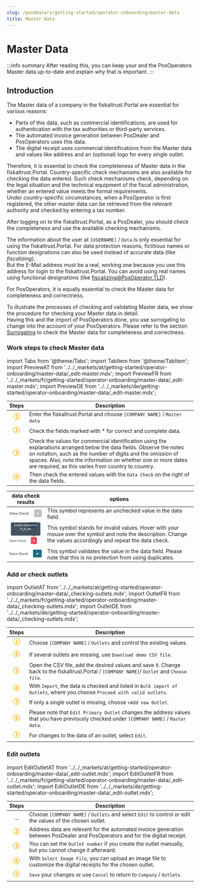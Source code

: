 ```yaml
---
slug: /posdealers/getting-started/operator-onboarding/master-data
title: Master Data
---
```

# Master Data

:::info summary
After reading this, you can keep your and the PosOperators Master data up-to-date and explain why that is important.
:::

## Introduction

The Master data of a company in the fiskaltrust.Portal are essential for various reasons:  

* Parts of this data, such as commercial identifications, are used for authentication with the tax authorities or third-party services.  
* The automated invoice generation between PosDealer and PosOperators uses this data.
* The digital receipt uses commercial identifications from the Master data and values like address and an (optional) logo for every single outlet.

Therefore, it is essential to check the completeness of Master data in the fiskaltrust.Portal. Country-specific check mechanisms are also available for checking the data entered.
Such check mechanisms check, depending on the legal situation and the technical equipment of the fiscal administration, whether an entered value meets the formal requirements.   
Under country-specific circumstances, when a PosOperator is first registered, the other master data can be retrieved from the relevant authority and checked by entering a tax number.

After logging on to the fiskaltrust.Portal, as a PosDealer, you should check the completeness and use the available checking mechanisms.

The information about the user at `[USERNAME]` / `Data` is only essential for using the fiskaltrust.Portal. For data protection reasons, fictitious names or function designations can also be used instead of accurate data (like _fiscalizing_).  
But the E-Mail address must be a real, working one because you use this address for login to the fiskaltrust.Portal. You can avoid using real names using functional designations (like fiscalizing@PosOperator.TLD).

For PosOperators, it is equally essential to check the Master data for completeness and correctness. 

To illustrate the processes of checking and validating Master data, we show the procedure for checking your Master data in detail.  
Having this and the import of PosOperators done, you use surrogating to change into the account of your PosOperators. Please refer to the section [Surrogating](surrogating.md) to check the Master data for completeness and correctness.

### Work steps to check Master data

import Tabs from '@theme/Tabs';
import TabItem from '@theme/TabItem';
import PreviewAT from '../../_markets/at/getting-started/operator-onboarding/master-data/_edit-master.mdx';
import PreviewFR from '../../_markets/fr/getting-started/operator-onboarding/master-data/_edit-master.mdx';
import PreviewDE from '../../_markets/de/getting-started/operator-onboarding/master-data/_edit-master.mdx';

<Tabs groupId="market">

  <TabItem value="AT" label="Austria">
    <PreviewAT />
  </TabItem>

  <TabItem value="FR" label="France">
    <PreviewFR />
  </TabItem>

  <TabItem value="DE" label="Germany">
    <PreviewDE />
  </TabItem>

</Tabs>

| Steps | Description                                                                                                                |
|:---------------------------:|--------------------------------------------------------------------------------------------------------------------------------|
|![Number 1](images/Numbers/circle-1o.png) |Enter the fiskaltrust.Portal and choose `[COMPANY NAME]` / `Master data`  |
|![Number 2](images/Numbers/circle-2o.png) |Check the fields marked with * for correct and complete data.  |
|![Number 3](images/Numbers/circle-3o.png) |Check the values for commercial identification using the explanations arranged below the data fields. Observe the notes on notation, such as the number of digits and the omission of spaces. Also, note the information on whether one or more dates are required, as this varies from country to country.  |
|![Number 4](images/Numbers/circle-4o.png) |Then check the entered values with the `Data Check` on the right of the data fields.  |

| data check results | options                                                                                                                |
|:----------------------:|-------------------------------------------------------------------------------------------------------------------------------------|
|![Data check undone](images/data-undone.png) |This symbol represents an unchecked value in the data field.  |
|![data check invalid](images/data-invalid.png) |This symbol stands for invalid values. Hover with your mouse over the symbol and note the description. Change the values accordingly and repeat the data check. |
|![data check valid](images/data-valid.png) |This symbol validates the value in the data field. Please note that this is no protection from using duplicates.|

### Add or check outlets

import OutletAT from '../../_markets/at/getting-started/operator-onboarding/master-data/_checking-outlets.mdx';
import OutletFR from '../../_markets/fr/getting-started/operator-onboarding/master-data/_checking-outlets.mdx';
import OutletDE from '../../_markets/de/getting-started/operator-onboarding/master-data/_checking-outlets.mdx';

<Tabs groupId="market">

  <TabItem value="AT" label="Austria">
    <OutletAT />
  </TabItem>

  <TabItem value="FR" label="France">
    <OutletFR />
  </TabItem>

  <TabItem value="DE" label="Germany">
    <OutletDE />
  </TabItem>

</Tabs>

| Steps | Description                                                                                                                |
|:---------------------------:|--------------------------------------------------------------------------------------------------------------------------------|
|![Number 1](images/Numbers/circle-1o.png) |Choose `[COMPANY NAME]` / `Outlets` and control the existing values. |
|![Number 2](images/Numbers/circle-2o.png) |If several outlets are missing, use `Download demo CSV file`.  |
|![Number 3](images/Numbers/circle-3o.png) |Open the CSV file, add the desired values and save it. Change back to the fiskaltrust.Portal / `[COMPANY NAME]`/ `Outlet` and `Choose file`. |
|![Number 4](images/Numbers/circle-4o.png) |With `Import`, the data is checked and listed in `Bulk import of Outlets`, where you choose `Proceed with valid outlets`.  |
|![Number 5](images/Numbers/circle-5o.png) |If only a single outlet is missing, choose `+Add new Outlet`.  |
|![Number 6](images/Numbers/circle-6o.png) |Please note that `Edit Primary Outlet` changes the address values that you have previously checked under `[COMPANY NAME]` / `Master data`.  |
|![Number 7](images/Numbers/circle-7o.png) |For changes to the data of an outlet, select `Edit`.|

### Edit outlets

import EditOutletAT from '../../_markets/at/getting-started/operator-onboarding/master-data/_edit-outlet.mdx';
import EditOutletFR from '../../_markets/fr/getting-started/operator-onboarding/master-data/_edit-outlet.mdx';
import EditOutletDE from '../../_markets/de/getting-started/operator-onboarding/master-data/_edit-outlet.mdx';

<Tabs groupId="market">

  <TabItem value="AT" label="Austria">
    <EditOutletAT />
  </TabItem>

  <TabItem value="FR" label="France">
    <EditOutletFR />
  </TabItem>

  <TabItem value="DE" label="Germany">
    <EditOutletDE />
  </TabItem>

</Tabs>

| Steps | Description                                                                                                                |
|:---------------------------:|--------------------------------------------------------------------------------------------------------------------------------|
|...|Choose `[COMPANY NAME]` / `Outlets` and select `Edit` to control or edit the values of the chosen outlet. |
|![Number 2](images/Numbers/circle-2o.png) |Address data are relevant for the automated invoice generation between PosDealer and PosOperators and for the digital receipt.  |
|![Number 3](images/Numbers/circle-3o.png) |You can set the `Outlet number` if you create the outlet manually, but you cannot change it afterward. |
|![Number 4](images/Numbers/circle-4o.png) |With `Select Image File`, you can upload an image file to customize the digital receipts for the chosen outlet.  |
|![Number 5](images/Numbers/circle-5o.png) |`Save` your changes or use `Cancel` to return to `Company` / `Outlets`.  |

